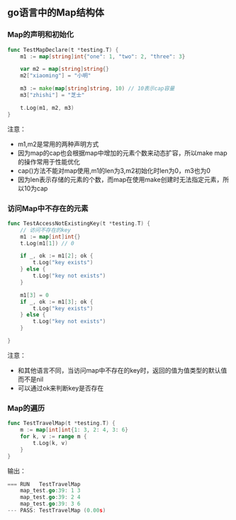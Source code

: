 ## go语言中的Map结构体

### Map的声明和初始化
```go
func TestMapDeclare(t *testing.T) {
	m1 := map[string]int{"one": 1, "two": 2, "three": 3}

	var m2 = map[string]string{}
	m2["xiaoming"] = "小明"

	m3 := make(map[string]string, 10) // 10表示cap容量
	m3["zhishi"] = "芝士"

	t.Log(m1, m2, m3)
}
```
注意：
- m1,m2是常用的两种声明方式
- 因为map的cap也会根据map中增加的元素个数来动态扩容，所以make map的操作常用于性能优化
- cap()方法不能对map使用,m1的len为3,m2初始化时len为0，m3也为0
- 因为len表示存储的元素的个数，而map在使用make创建时无法指定元素，所以10为cap

### 访问Map中不存在的元素
```go
func TestAccessNotExistingKey(t *testing.T) {
	// 访问不存在的key
	m1 := map[int]int{}
	t.Log(m1[1]) // 0

	if _, ok := m1[2]; ok {
		t.Log("key exists")
	} else {
		t.Log("key not exists")
	}

	m1[3] = 0
	if _, ok := m1[3]; ok {
		t.Log("key exists")
	} else {
		t.Log("key not exists")
	}

}
```
注意：
- 和其他语言不同，当访问map中不存在的key时，返回的值为值类型的默认值而不是nil
- 可以通过ok来判断key是否存在

### Map的遍历
```go
func TestTravelMap(t *testing.T) {
	m := map[int]int{1: 3, 2: 4, 3: 6}
	for k, v := range m {
		t.Log(k, v)
	}
}
```
输出：
```go
=== RUN   TestTravelMap
    map_test.go:39: 1 3
    map_test.go:39: 2 4
    map_test.go:39: 3 6
--- PASS: TestTravelMap (0.00s)
```